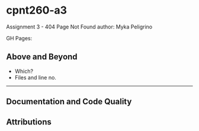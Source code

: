 # cpnt260-a3
Assignment 3 - 404 Page Not Found
author: Myka Peligrino

GH Pages:

## Above and Beyond
- Which?
- Files and line no.

---
## Documentation and Code Quality

## Attributions
